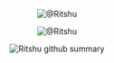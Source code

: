 <p align="center">
  <img src="https://lanyard.kyrie25.me/api/216282035503890442?useDisplayName=true&showBanner=animated&waveColor=transparent&waveSpotifyColor=transparent&bannerFilter=brightness(0.5)&gradient=0F3CFF-35A6FF-4BFFFF&imgStyle=square&imgBorderRadius=15px" alt="@Ritshu"/>
<p align="center"> <img src="https://count.getloli.com/get/@Ritshu?theme=rule34" alt="@Ritshu" /> </p>
</p>
<p align="center">
  <img src="http://github-profile-summary-cards.vercel.app/api/cards/profile-details?username=f4id&theme=algolia" alt="Ritshu github summary"/>
</p>

